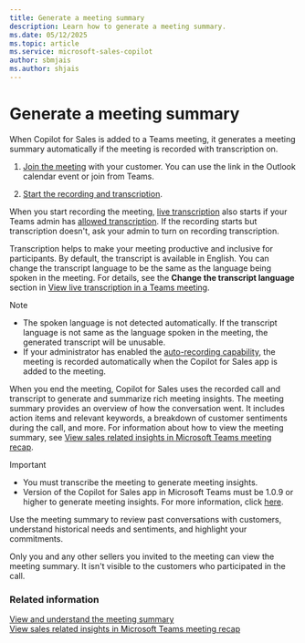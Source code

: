 ```yaml
---
title: Generate a meeting summary
description: Learn how to generate a meeting summary.
ms.date: 05/12/2025
ms.topic: article
ms.service: microsoft-sales-copilot
author: sbmjais
ms.author: shjais
---
```


# Generate a meeting summary

When Copilot for Sales is added to a Teams meeting, it generates a meeting summary automatically if the meeting is recorded with transcription on.

1. [Join the meeting](https://support.microsoft.com/office/join-a-meeting-in-teams-1613bb53-f3fa-431e-85a9-d6a91e3468c9) with your customer. You can use the link in the Outlook calendar event or join from Teams.

1. [Start the recording and transcription](https://support.microsoft.com/office/record-a-meeting-in-teams-34dfbe7f-b07d-4a27-b4c6-de62f1348c24).

When you start recording the meeting, [live transcription](https://support.microsoft.com/office/view-live-transcription-in-a-teams-meeting-dc1a8f23-2e20-4684-885e-2152e06a4a8b) also starts if your Teams admin has [allowed transcription](/microsoftteams/cloud-recording#turn-on-or-turn-off-recording-transcription). If the recording starts but transcription doesn't, ask your admin to turn on recording transcription.

Transcription helps to make your meeting productive and inclusive for participants. By default, the transcript is available in English. You can change the transcript language to be the same as the language being spoken in the meeting. For details, see the **Change the transcript language** section in [View live transcription in a Teams meeting](https://support.microsoft.com/office/view-live-transcription-in-a-teams-meeting-dc1a8f23-2e20-4684-885e-2152e06a4a8b).

> [!NOTE]
> - The spoken language is not detected automatically. If the transcript language is not same as the language spoken in the meeting, the generated transcript will be unusable.
> - If your administrator has enabled the [auto-recording capability](auto-record-meeting.md), the meeting is recorded automatically when the Copilot for Sales app is added to the meeting.

When you end the meeting, Copilot for Sales uses the recorded call and transcript to generate and summarize rich meeting insights. The meeting summary provides an overview of how the conversation went. It includes action items and relevant keywords, a breakdown of customer sentiments during the call, and more. For information about how to view the meeting summary, see [View sales related insights in Microsoft Teams meeting recap](view-meeting-summary-recap.md).

> [!IMPORTANT]
>
> - You must transcribe the meeting to generate meeting insights.  
> - Version of the Copilot for Sales app in Microsoft Teams must be 1.0.9 or higher to generate meeting insights. For more information, click [here](sales-copilot-faq.md#why-are-meeting-insights-not-getting-generated-even-if-meeting-is-transcribed).

Use the meeting summary to review past conversations with customers, understand historical needs and sentiments, and highlight your commitments.

Only you and any other sellers you invited to the meeting can view the meeting summary. It isn't visible to the customers who participated in the call.

### Related information

[View and understand the meeting summary](view-understand-meeting-summary.md)<br>
[View sales related insights in Microsoft Teams meeting recap](view-meeting-summary-recap.md)